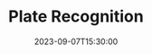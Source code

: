 ---
title: "Plate Recognition"
tags: ["AI", "Computer Vision", "Python", "Grafana", "MLflow"]
type: "project"
summary: End-to-end Computer Vision project, with reproducibility, CI/CD and monitoring.
githuburl: "https://github.com/gianfrancodemarco/plate-recognition"
weight: 2
date:  2023-09-07T15:30:00
---